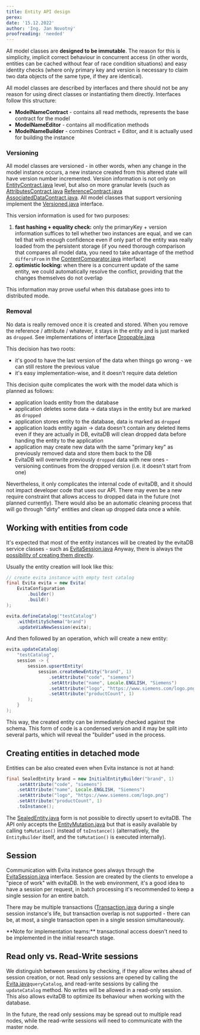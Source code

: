 ```yaml
---
title: Entity API design
perex:
date: '15.12.2022'
author: 'Ing. Jan Novotný'
proofreading: 'needed'
---
```


All model classes are **designed to be immutable**. The reason for this is simplicity, implicit correct behaviour in
concurrent access (in other words, entities can be cached without fear of race condition situations) and easy identity checks
(where only primary key and version is necessary to claim two data objects of the same type, if they are identical).

All model classes are described by interfaces and there should not be any reason for using direct classes or
instantiating them directly. Interfaces follow this structure:

- **ModelNameContract** - contains all read methods, represents the base contract for the model
- **ModelNameEditor** - contains all modification methods
- **ModelNameBuilder** - combines Contract + Editor, and it is actually used for building the instance

### Versioning

All model classes are versioned - in other words, when any change in the model instance occurs, a new instance created from
this altered state will have version number incremented. Version information is not only on
<SourceClass>[EntityContract.java](https://github.com/FgForrest/evitaDB-research/blob/master/evita_api/src/main/java/io/evitadb/api/data/EntityContract.java)</SourceClass> level, but
also on more granular levels (such as
<SourceClass>[AttributesContract.java](https://github.com/FgForrest/evitaDB-research/blob/master/evita_api/src/main/java/io/evitadb/api/data/AttributesContract.java)</SourceClass>
<SourceClass>[ReferenceContract.java](https://github.com/FgForrest/evitaDB-research/blob/master/evita_api/src/main/java/io/evitadb/api/data/ReferenceContract.java)</SourceClass>
<SourceClass>[AssociatedDataContract.java](https://github.com/FgForrest/evitaDB-research/blob/master/evita_api/src/main/java/io/evitadb/api/data/AssociatedDataContract.java)</SourceClass>.
All model classes that support versioning implement the
<SourceClass>[Versioned.java](https://github.com/FgForrest/evitaDB-research/blob/master/evita_api/src/main/java/io/evitadb/api/data/Versioned.java)</SourceClass> interface.

This version information is used for two purposes:

1. **fast hashing + equality check:** only the primaryKey + version information suffices to tell whether two instances are equal,
  and we can tell that with enough confidence even if only part of the entity was really loaded from the persistent
  storage (if you need thorough comparison that compares all model data, you need to take advantage of the method
  `differsFrom` in the <SourceClass>[ContentComparator.java](https://github.com/FgForrest/evitaDB-research/blob/master/evita_api/src/main/java/io/evitadb/api/data/ContentComparator.java)</SourceClass> interface)
2. **optimistic locking:** when there is a concurrent update of the same entity, we could automatically resolve the conflict,
  providing that the changes themselves do not overlap

This information may prove useful when this database goes into to distributed mode.

### Removal

No data is really removed once it is created and stored. When you remove the reference / attribute / whatever, it stays
in the entity and is just marked as `dropped`. See implementations of interface
<SourceClass>[Droppable.java](https://github.com/FgForrest/evitaDB-research/blob/master/evita_api/src/main/java/io/evitadb/api/data/Droppable.java)</SourceClass>

This decision has two roots:

- it's good to have the last version of the data when things go wrong - we can still restore the previous value
- it's easy implementation-wise, and it doesn't require data deletion

This decision quite complicates the work with the model data which is planned as follows:

- application loads entity from the database
- application deletes some data -> data stays in the entity but are marked as `dropped`
- application stores entity to the database, data is marked as `dropped`
- application loads entity again -> data doesn't contain any deleted items even if they are actually in DB, evitaDB
  will clean dropped data before handing the entity to the application
- application may create new data with the same "primary key" as previously removed data and store them back to the DB
- EvitaDB will overwrite previously `dropped` data with new ones - versioning continues from the dropped version (i.e. it
  doesn't start from one)

Nevertheless, it only complicates the internal code of evitaDB, and it should not impact developer code that uses
our API. There may even be a new require constraint that allows access to dropped data in the future (not planned
currently). There would also be an automatic cleaning process that will go through "dirty" entities and clean up dropped data
once a while.

## Working with entities from code

It's expected that most of the entity instances will be created by the evitaDB service classes - such as
<SourceClass>[EvitaSession.java](https://github.com/FgForrest/evitaDB-research/blob/master/evita_db/src/main/java/io/evitadb/api/EvitaSession.java)</SourceClass> 
Anyway, there is always the [possibility of creating them directly](#creating-entities-in-detached-mode).

Usually the entity creation will look like this:

```java
// create evita instance with empty test catalog
final Evita evita = new Evita(
	EvitaConfiguration
		.builder()
		.build()
);

evita.defineCatalog("testCatalog")
	.withEntitySchema("brand")
	.updateViaNewSession(evita);
```

And then followed by an operation, which will create a new entity:

```java
evita.updateCatalog(
	"testCatalog",
	session -> {
		session.upsertEntity(
			session.createNewEntity("brand", 1)
				.setAttribute("code", "siemens")
				.setAttribute("name", Locale.ENGLISH, "Siemens")
				.setAttribute("logo", "https://www.siemens.com/logo.png")
				.setAttribute("productCount", 1)
		);
	}
);
```

This way, the created entity can be immediately checked against the schema. This form of code is a condensed version and it
may be split into several parts, which will reveal the "builder" used in the process.

## Creating entities in detached mode

Entities can be also created even when Evita instance is not at hand:

```java
final SealedEntity brand = new InitialEntityBuilder("brand", 1)
	.setAttribute("code", "siemens")
	.setAttribute("name", Locale.ENGLISH, "Siemens")
	.setAttribute("logo", "https://www.siemens.com/logo.png")
	.setAttribute("productCount", 1)
	.toInstance();
```

The <SourceClass>[SealedEntity.java](https://github.com/FgForrest/evitaDB-research/blob/master/evita_api/src/main/java/io/evitadb/api/data/SealedEntity.java)</SourceClass> form is not
possible to directly upsert to evitaDB. The API only accepts the <SourceClass>[EntityMutation.java](https://github.com/FgForrest/evitaDB-research/blob/master/evita_api/src/main/java/io/evitadb/api/data/mutation/EntityMutation.java)</SourceClass>
but that is easily available by calling `toMutation()` instead of `toInstance()` (alternatively, the `EntityBuilder` itself,
and the `toMutation()` is executed internally).

## Session

Communication with Evita instance goes always through the
<SourceClass>[EvitaSession.java](https://github.com/FgForrest/evitaDB-research/blob/master/evita_db/src/main/java/io/evitadb/api/EvitaSession.java)</SourceClass> interface. Session are
created by the clients to envelope a "piece of work" with evitaDB. In the web environment, it's a good idea to have
a session per request, in batch processing it's recommended to keep a single session for an entire batch.

There may be multiple transactions (<SourceClass>[Transaction.java](https://github.com/FgForrest/evitaDB-research/blob/master/evita_db/src/main/java/io/evitadb/api/Transaction.java)</SourceClass>
during a single session instance's life, but transaction overlap is not supported - there can be, at most, a single
transaction open in a single session simultaneously.

<Note type="info">
**Note for implementation teams:** transactional access doesn't need to be implemented in the initial
research stage.
</Note>

## Read only vs. Read-Write sessions

We distinguish between sessions by checking, if they allow writes ahead of session creation, or not. Read only sessions are opened by calling the
<SourceClass>[Evita.java](https://github.com/FgForrest/evitaDB-research/blob/master/evita_db/src/main/java/io/evitadb/api/Evita.java)</SourceClass>`queryCatalog`, and read-write
sessions by calling the `updateCatalog` method. No writes will be allowed in a read-only session. This also allows evitaDB to optimize
its behaviour when working with the database.

In the future, the read only sessions may be spread out to multiple read nodes, while the read-write sessions will need
to communicate with the master node.